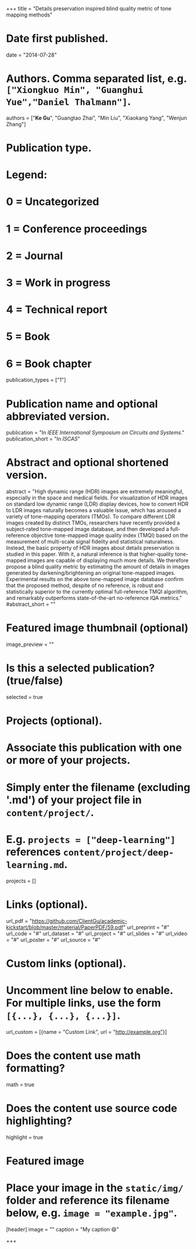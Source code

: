 +++
title = "Details preservation inspired blind quality metric of tone mapping methods"

# Date first published.
date = "2014-07-28"

# Authors. Comma separated list, e.g. `["Xiongkuo Min", "Guanghui Yue","Daniel Thalmann"]`.
authors = ["**Ke Gu**", "Guangtao Zhai", "Min Liu", "Xiaokang Yang", "Wenjun Zhang"]
# Publication type.
# Legend:
# 0 = Uncategorized
# 1 = Conference proceedings
# 2 = Journal
# 3 = Work in progress
# 4 = Technical report
# 5 = Book
# 6 = Book chapter
publication_types = ["1"]

# Publication name and optional abbreviated version.
publication = "In *IEEE International Symposium on Circuits and Systems*."
publication_short = "In *ISCAS*"

# Abstract and optional shortened version.
abstract = "High dynamic range (HDR) images are extremely meaningful, especially in the space and medical fields. For visualization of HDR images on standard low dynamic range (LDR) display devices, how to convert HDR to LDR images naturally becomes a valuable issue, which has aroused a variety of tone-mapping operators (TMOs). To compare different LDR images created by distinct TMOs, researchers have recently provided a subject-rated tone-mapped image database, and then developed a full-reference objective tone-mapped image quality index (TMQI) based on the measurement of multi-scale signal fidelity and statistical naturalness. Instead, the basic property of HDR images about details preservation is studied in this paper. With it, a natural inference is that higher-quality tone-mapped images are capable of displaying much more details. We therefore propose a blind quality metric by estimating the amount of details in images generated by darkening/brightening an original tone-mapped images. Experimental results on the above tone-mapped image database confirm that the proposed method, despite of no reference, is robust and statistically superior to the currently optimal full-reference TMQI algorithm, and remarkably outperforms state-of-the-art no-reference IQA metrics."
#abstract_short = ""

# Featured image thumbnail (optional)
image_preview = ""

# Is this a selected publication? (true/false)
selected = true

# Projects (optional).
#   Associate this publication with one or more of your projects.
#   Simply enter the filename (excluding '.md') of your project file in `content/project/`.
#   E.g. `projects = ["deep-learning"]` references `content/project/deep-learning.md`.
projects = []

# Links (optional).
url_pdf = "https://github.com/ClientGu/academic-kickstart/blob/master/material/PaperPDF/59.pdf"
url_preprint = "#"
url_code = "#"
url_dataset = "#"
url_project = "#"
url_slides = "#"
url_video = "#"
url_poster = "#"
url_source = "#"

# Custom links (optional).
#   Uncomment line below to enable. For multiple links, use the form `[{...}, {...}, {...}]`.
 url_custom = [{name = "Custom Link", url = "http://example.org"}]

# Does the content use math formatting?
math = true

# Does the content use source code highlighting?
highlight = true

# Featured image
# Place your image in the `static/img/` folder and reference its filename below, e.g. `image = "example.jpg"`.
[header]
image = ""
caption = "My caption 😄"

+++
